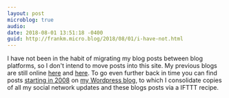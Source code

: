 ```yaml
---
layout: post
microblog: true
audio: 
date: 2018-08-01 13:51:18 -0400
guid: http://frankm.micro.blog/2018/08/01/i-have-not.html
---
```

I have not been in the habit of migrating my blog posts between blog platforms, so I don't intend to move posts into this site. My previous blogs are still online [here](http://webnotes.frankmcpherson.net/) and [here](http://writing.frankmcpherson.org/). To go even further back in time you can find posts [starting in 2008](https://fjmnotes.com/2008/05/) on [my Wordpress blog](https://fjmnotes.com), to which I consolidate copies of all my social network updates and these blogs posts via a IFTTT recipe.
